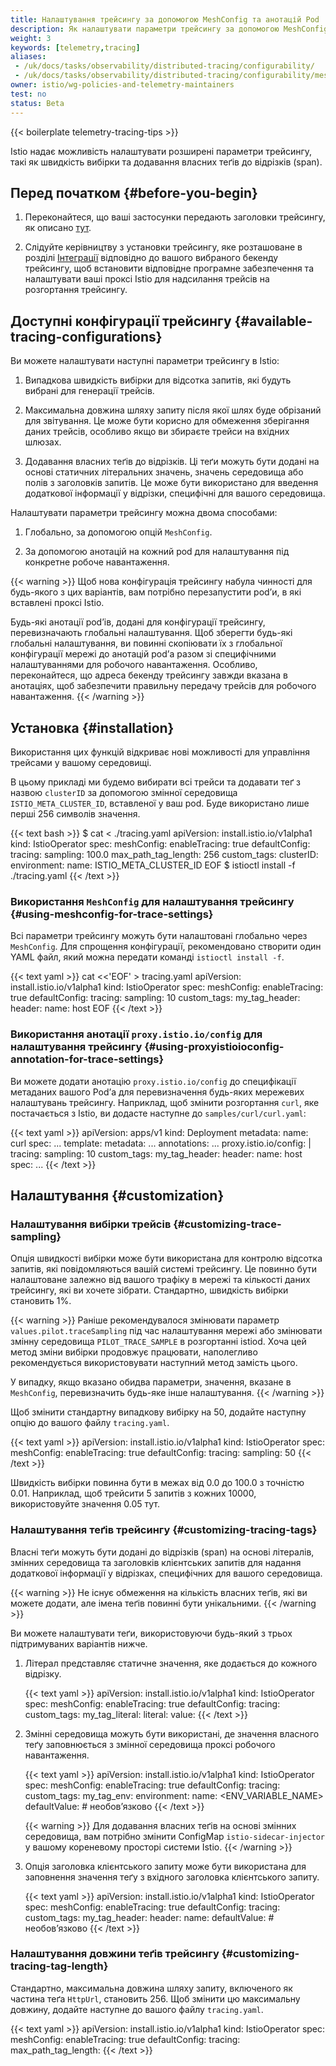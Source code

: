 ```yaml
---
title: Налаштування трейсингу за допомогою MeshConfig та анотацій Pod
description: Як налаштувати параметри трейсингу за допомогою MeshConfig та анотацій Pod.
weight: 3
keywords: [telemetry,tracing]
aliases:
 - /uk/docs/tasks/observability/distributed-tracing/configurability/
 - /uk/docs/tasks/observability/distributed-tracing/configurability/mesh-and-proxy-config/
owner: istio/wg-policies-and-telemetry-maintainers
test: no
status: Beta
---
```


{{< boilerplate telemetry-tracing-tips >}}

Istio надає можливість налаштувати розширені параметри трейсингу, такі як швидкість вибірки та додавання власних теґів до відрізків (span).

## Перед початком {#before-you-begin}

1. Переконайтеся, що ваші застосунки передають заголовки трейсингу, як описано [тут](/docs/tasks/observability/distributed-tracing/overview/).

1. Слідуйте керівництву з установки трейсингу, яке розташоване в розділі [Інтеграції](/docs/ops/integrations/) відповідно до вашого вибраного бекенду трейсингу, щоб встановити відповідне програмне забезпечення та налаштувати ваші проксі Istio для надсилання трейсів на розгортання трейсингу.

## Доступні конфігурації трейсингу {#available-tracing-configurations}

Ви можете налаштувати наступні параметри трейсингу в Istio:

1. Випадкова швидкість вибірки для відсотка запитів, які будуть вибрані для генерації трейсів.

1. Максимальна довжина шляху запиту після якої шлях буде обрізаний для звітування. Це може бути корисно для обмеження зберігання даних трейсів, особливо якщо ви збираєте трейси на вхідних шлюзах.

1. Додавання власних теґів до відрізків. Ці теґи можуть бути додані на основі статичних літеральних значень, значень середовища або полів з заголовків запитів. Це може бути використано для введення додаткової інформації у відрізки, специфічні для вашого середовища.

Налаштувати параметри трейсингу можна двома способами:

1. Глобально, за допомогою опцій `MeshConfig`.

1. За допомогою анотацій на кожний pod для налаштування під конкретне робоче навантаження.

{{< warning >}}
Щоб нова конфігурація трейсингу набула чинності для будь-якого з цих варіантів, вам потрібно перезапустити podʼи, в які вставлені проксі Istio.

Будь-які анотації podʼів, додані для конфігурації трейсингу, перевизначають глобальні налаштування. Щоб зберегти будь-які глобальні налаштування, ви повинні скопіювати їх з
глобальної конфігурації мережі до анотацій podʼа разом зі специфічними налаштуваннями для робочого навантаження. Особливо, переконайтеся, що адреса бекенду трейсингу завжди вказана в анотаціях, щоб забезпечити правильну передачу трейсів для робочого навантаження.
{{< /warning >}}

## Установка {#installation}

Використання цих функцій відкриває нові можливості для управління трейсами у вашому середовищі.

В цьому прикладі ми будемо вибирати всі трейси та додавати теґ з назвою `clusterID` за допомогою змінної середовища `ISTIO_META_CLUSTER_ID`, вставленої у ваш pod. Буде використано лише перші 256 символів значення.

{{< text bash >}}
$ cat <<EOF > ./tracing.yaml
apiVersion: install.istio.io/v1alpha1
kind: IstioOperator
spec:
  meshConfig:
    enableTracing: true
    defaultConfig:
      tracing:
        sampling: 100.0
        max_path_tag_length: 256
        custom_tags:
          clusterID:
            environment:
              name: ISTIO_META_CLUSTER_ID
EOF
$ istioctl install -f ./tracing.yaml
{{< /text >}}

### Використання `MeshConfig` для налаштування трейсингу {#using-meshconfig-for-trace-settings}

Всі параметри трейсингу можуть бути налаштовані глобально через `MeshConfig`. Для спрощення конфігурації, рекомендовано створити один YAML файл, який можна передати команді `istioctl install -f`.

{{< text yaml >}}
cat <<'EOF' > tracing.yaml
apiVersion: install.istio.io/v1alpha1
kind: IstioOperator
spec:
  meshConfig:
    enableTracing: true
    defaultConfig:
      tracing:
        sampling: 10
        custom_tags:
          my_tag_header:
            header:
              name: host
EOF
{{< /text >}}

### Використання анотації `proxy.istio.io/config` для налаштування трейсингу {#using-proxyistioioconfig-annotation-for-trace-settings}

Ви можете додати анотацію `proxy.istio.io/config` до специфікації метаданих вашого Podʼа  для перевизначення будь-яких мережевих налаштувань трейсингу. Наприклад, щоб змінити розгортання `curl`, яке постачається з Istio, ви додасте наступне до `samples/curl/curl.yaml`:

{{< text yaml >}}
apiVersion: apps/v1
kind: Deployment
metadata:
  name: curl
spec:
  ...
  template:
    metadata:
      ...
      annotations:
        ...
        proxy.istio.io/config: |
          tracing:
            sampling: 10
            custom_tags:
              my_tag_header:
                header:
                  name: host
    spec:
      ...
{{< /text >}}

## Налаштування {#customization}

### Налаштування вибірки трейсів {#customizing-trace-sampling}

Опція швидкості вибірки може бути використана для контролю відсотка запитів, які повідомляються вашій системі трейсингу. Це повинно бути налаштоване залежно від вашого трафіку в мережі та кількості даних трейсингу, які ви хочете зібрати. Стандартно, швидкість вибірки становить 1%.

{{< warning >}}
Раніше рекомендувалося змінювати параметр `values.pilot.traceSampling` під час налаштування мережі або змінювати змінну середовища `PILOT_TRACE_SAMPLE` в розгортанні istiod. Хоча цей метод зміни вибірки продовжує працювати, наполегливо рекомендується використовувати наступний метод замість цього.

У випадку, якщо вказано обидва параметри, значення, вказане в `MeshConfig`, перевизначить будь-яке інше налаштування.
{{< /warning >}}

Щоб змінити стандартну випадкову вибірку на 50, додайте наступну опцію до вашого
файлу `tracing.yaml`.

{{< text yaml >}}
apiVersion: install.istio.io/v1alpha1
kind: IstioOperator
spec:
  meshConfig:
    enableTracing: true
    defaultConfig:
      tracing:
        sampling: 50
{{< /text >}}

Швидкість вибірки повинна бути в межах від 0.0 до 100.0 з точністю 0.01. Наприклад, щоб трейсити 5 запитів з кожних 10000, використовуйте значення 0.05 тут.

### Налаштування теґів трейсингу {#customizing-tracing-tags}

Власні теґи можуть бути додані до відрізків (span) на основі літералів, змінних середовища та заголовків клієнтських запитів для надання додаткової інформації у відрізках, специфічних для вашого середовища.

{{< warning >}}
Не існує обмеження на кількість власних теґів, які ви можете додати, але імена теґів повинні бути унікальними.
{{< /warning >}}

Ви можете налаштувати теґи, використовуючи будь-який з трьох підтримуваних варіантів нижче.

1. Літерал представляє статичне значення, яке додається до кожного відрізку.

    {{< text yaml >}}
    apiVersion: install.istio.io/v1alpha1
    kind: IstioOperator
    spec:
      meshConfig:
        enableTracing: true
        defaultConfig:
          tracing:
            custom_tags:
              my_tag_literal:
                literal:
                  value: <VALUE>
    {{< /text >}}

1. Змінні середовища можуть бути використані, де значення власного теґу заповнюється з змінної середовища проксі робочого навантаження.

    {{< text yaml >}}
    apiVersion: install.istio.io/v1alpha1
    kind: IstioOperator
    spec:
      meshConfig:
        enableTracing: true
        defaultConfig:
          tracing:
            custom_tags:
              my_tag_env:
                environment:
                  name: <ENV_VARIABLE_NAME>
                  defaultValue: <VALUE>      # необовʼязково
    {{< /text >}}

    {{< warning >}}
    Для додавання власних теґів на основі змінних середовища, вам потрібно змінити ConfigMap `istio-sidecar-injector` у вашому кореневому просторі системи Istio.
    {{< /warning >}}

1. Опція заголовка клієнтського запиту може бути використана для заповнення значення теґу з вхідного заголовка клієнтського запиту.

    {{< text yaml >}}
    apiVersion: install.istio.io/v1alpha1
    kind: IstioOperator
    spec:
      meshConfig:
        enableTracing: true
        defaultConfig:
          tracing:
            custom_tags:
              my_tag_header:
                header:
                  name: <CLIENT-HEADER>
                  defaultValue: <VALUE>      # необовʼязково
    {{< /text >}}

### Налаштування довжини теґів трейсингу {#customizing-tracing-tag-length}

Стандартно, максимальна довжина шляху запиту, включеного як частина теґа `HttpUrl`, становить 256. Щоб змінити цю максимальну довжину, додайте наступне до вашого файлу `tracing.yaml`.

{{< text yaml >}}
apiVersion: install.istio.io/v1alpha1
kind: IstioOperator
spec:
  meshConfig:
    enableTracing: true
    defaultConfig:
      tracing:
        max_path_tag_length: <VALUE>
{{< /text >}}
